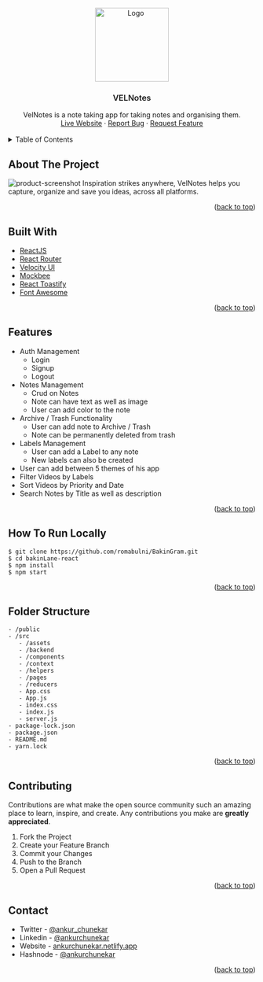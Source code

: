 <div id="top"></div>

<!-- PROJECT LOGO -->

<br />
<div align="center">
  <a href="https://github.com/othneildrew/Best-README-Template">
    <img src="https://velocity-practice.netlify.app/images/velocity-1-logo.svg" alt="Logo" width="150" height="150">
  </a>
  <br/>
  <h3 style="font-weight: 600" align="center">VELNotes</h3>

  <p align="center">
    VelNotes is a note taking app for taking notes and organising them.
    <br />
    <a href="https://velnotes.netlify.app/">Live Website</a>
    ·
    <a href="https://github.com/AnkurChunekar/VelNotes/issues/new">Report Bug</a>
    ·
    <a href="https://github.com/AnkurChunekar/VelNotes/issues/new">Request Feature</a>
  </p>
</div>

<!-- TABLE OF CONTENTS -->

<details style="margin: 1rem 0">
  <summary>Table of Contents</summary>
  <ol>
    <li>
      <a href="#about-the-project">About The Project</a>
    </li>
      <li><a href="#built-with">Built With</a></li>
    <li>
      <a href="#features">Features</a>
    </li>
    <li><a href="#how-to-run-locally">How To Run Locally</a></li>
    <li><a href="#folder-structure">Folder Structure</a></li>
    <li><a href="#contributing">Contributing</a></li>
    <li><a href="#contact">Contact</a></li>
  </ol>
</details>

<!-- ABOUT THE PROJECT -->

## About The Project

![product-screenshot](/src/assets/notes-gif.gif)
Inspiration strikes anywhere, VelNotes helps you capture, organize and save you ideas, across all platforms.

<p align="right">(<a href="#top">back to top</a>)</p>

<!-- Built With -->
## Built With

- [ReactJS](https://reactjs.org/)
- [React Router](https://reactrouter.com/)
- [Velocity UI](https://velocity-ui.netlify.app/)
- [Mockbee](https://www.mockbe.netlify.app/)
- [React Toastify](https://fkhadra.github.io/react-toastify/)
- [Font Awesome](https://fontawesome.com/)

<p align="right">(<a href="#top">back to top</a>)</p>

<!-- Features -->

## Features

- Auth Management
  - Login
  - Signup
  - Logout
- Notes Management
  - Crud on Notes
  - Note can have text as well as image
  - User can add color to the note
- Archive / Trash Functionality
  - User can add note to Archive / Trash
  - Note can be permanently deleted from trash
- Labels Management
  - User can add a Label to any note
  - New labels can also be created
- User can add between 5 themes of his app
- Filter Videos by Labels
- Sort Videos by Priority and Date
- Search Notes by Title as well as description

<p align="right">(<a href="#top">back to top</a>)</p>

<!-- How To Use -->
## How To Run Locally
```
$ git clone https://github.com/romabulni/BakinGram.git
$ cd bakinLane-react
$ npm install
$ npm start
```


<p align="right">(<a href="#top">back to top</a>)</p>

<!-- Folder Structure -->
## Folder Structure

```
- /public
- /src
   - /assets
   - /backend
   - /components
   - /context
   - /helpers
   - /pages
   - /reducers
   - App.css
   - App.js
   - index.css
   - index.js
   - server.js
- package-lock.json
- package.json
- README.md
- yarn.lock
```

<p align="right">(<a href="#top">back to top</a>)</p>

<!-- CONTRIBUTING -->

## Contributing

Contributions are what make the open source community such an amazing place to learn, inspire, and create. Any contributions you make are **greatly appreciated**.

1. Fork the Project
2. Create your Feature Branch
3. Commit your Changes
4. Push to the Branch
5. Open a Pull Request

<p align="right">(<a href="#top">back to top</a>)</p>

<!-- CONTACT -->

## Contact

- Twitter - [@ankur_chunekar](https://twitter.com/ankur_chunekar)
- Linkedin - [@ankurchunekar](https://www.linkedin.com/in/ankurchunekar/)
- Website - [ankurchunekar.netlify.app](https://ankurchunekar.netlify.app/)
- Hashnode - [@ankurchunekar](https://ankurchunekar.hashnode.dev/)

<p align="right">(<a href="#top">back to top</a>)</p>
